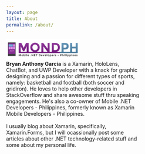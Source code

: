 ```yaml
---
layout: page
title: About
permalink: /about/
---
```


<div>
  <div style="display: inline-block;" align="top">
    <img src="Mondph.png" width="200" />
  </div>
  <div style="display: inline-block; width: 73%; vertical-align: top;"> <b>Bryan Anthony Garcia</b> is a Xamarin, HoloLens, ChatBot, and UWP Developer with a knack for graphic designing and a passion for different types of sports, namely: basketball and football (both soccer and gridiron). He loves to help other developers in StackOverflow and share awesome stuff thru speaking engagements. He's also a co-owner of Mobile .NET Developers - Philippines, formerly known as Xamarin Mobile Developers - Philippines. <br/><br/>
  I usually blog about Xamarin, specifically, Xamarin.Forms, but I will ocassionally post some articles about other .NET technology-related stuff and some about my personal life.
</div>
</div>
